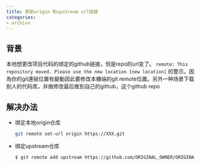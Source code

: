 ```yaml
---
title: 更新origin 和upstream url链接
categories: 
- archive
---
```


## 背景
本地想更改项目代码的绑定的github链接，但是repo的url变了。
`remote: This repository moved. Please use the new location [new location]` 的警示。因為你的git連結位置有變動因此要修改本機端的git remote位置。另外一种场景下载别人的代码库，并做修改最后推到自己的github，这个github repo

## 解决办法
- 绑定本地origin仓库
    ```bash
    git remote set-url origin https://XXX.git
    ```
- 绑定upstream仓库
    ```bash
    $ git remote add upstream https://github.com/ORIGINAL_OWNER/ORIGINAL_REPOSITORY.git
    ```